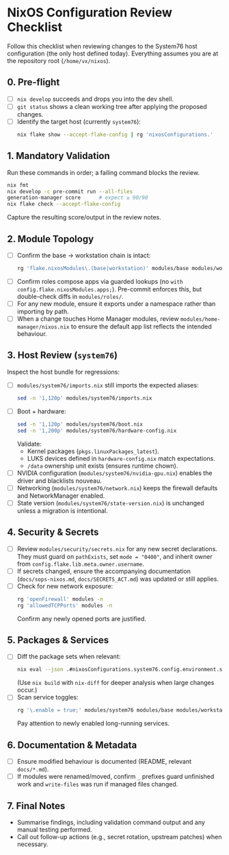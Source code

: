 # NixOS Configuration Review Checklist

Follow this checklist when reviewing changes to the System76 host configuration (the only host defined today). Everything assumes you are at the repository root (`/home/vx/nixos`).

## 0. Pre-flight

- [ ] `nix develop` succeeds and drops you into the dev shell.
- [ ] `git status` shows a clean working tree after applying the proposed changes.
- [ ] Identify the target host (currently `system76`):
  ```bash
  nix flake show --accept-flake-config | rg 'nixosConfigurations.'
  ```

## 1. Mandatory Validation

Run these commands in order; a failing command blocks the review.

```bash
nix fmt
nix develop -c pre-commit run --all-files
generation-manager score      # expect ≥ 90/90
nix flake check --accept-flake-config
```

Capture the resulting score/output in the review notes.

## 2. Module Topology

- [ ] Confirm the base → workstation chain is intact:
  ```bash
  rg 'flake.nixosModules\.(base|workstation)' modules/base modules/workstation
  ```
- [ ] Confirm roles compose apps via guarded lookups (no `with config.flake.nixosModules.apps;`). Pre-commit enforces this, but double-check diffs in `modules/roles/`.
- [ ] For any new module, ensure it exports under a namespace rather than importing by path.
- [ ] When a change touches Home Manager modules, review `modules/home-manager/nixos.nix` to ensure the default app list reflects the intended behaviour.

## 3. Host Review (`system76`)

Inspect the host bundle for regressions:

- [ ] `modules/system76/imports.nix` still imports the expected aliases:
  ```bash
  sed -n '1,120p' modules/system76/imports.nix
  ```
- [ ] Boot + hardware:
  ```bash
  sed -n '1,120p' modules/system76/boot.nix
  sed -n '1,200p' modules/system76/hardware-config.nix
  ```
  Validate:
  - Kernel packages (`pkgs.linuxPackages_latest`).
  - LUKS devices defined in `hardware-config.nix` match expectations.
  - `/data` ownership unit exists (ensures runtime chown).
- [ ] NVIDIA configuration (`modules/system76/nvidia-gpu.nix`) enables the driver and blacklists nouveau.
- [ ] Networking (`modules/system76/network.nix`) keeps the firewall defaults and NetworkManager enabled.
- [ ] State version (`modules/system76/state-version.nix`) is unchanged unless a migration is intentional.

## 4. Security & Secrets

- [ ] Review `modules/security/secrets.nix` for any new secret declarations. They must guard on `pathExists`, set `mode = "0400"`, and inherit owner from `config.flake.lib.meta.owner.username`.
- [ ] If secrets changed, ensure the accompanying documentation (`docs/sops-nixos.md`, `docs/SECRETS_ACT.md`) was updated or still applies.
- [ ] Check for new network exposure:
  ```bash
  rg 'openFirewall' modules -n
  rg 'allowedTCPPorts' modules -n
  ```
  Confirm any newly opened ports are justified.

## 5. Packages & Services

- [ ] Diff the package sets when relevant:
  ```bash
  nix eval --json .#nixosConfigurations.system76.config.environment.systemPackages | jq 'length'
  ```
  (Use `nix build` with `nix-diff` for deeper analysis when large changes occur.)
- [ ] Scan service toggles:
  ```bash
  rg '\.enable = true;' modules/system76 modules/base modules/workstation
  ```
  Pay attention to newly enabled long-running services.

## 6. Documentation & Metadata

- [ ] Ensure modified behaviour is documented (README, relevant `docs/*.md`).
- [ ] If modules were renamed/moved, confirm `_` prefixes guard unfinished work and `write-files` was run if managed files changed.

## 7. Final Notes

- Summarise findings, including validation command output and any manual testing performed.
- Call out follow-up actions (e.g., secret rotation, upstream patches) when necessary.
